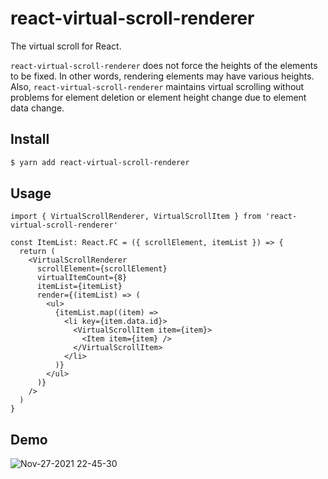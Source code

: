 # react-virtual-scroll-renderer

The virtual scroll for React.  

`react-virtual-scroll-renderer` does not force the heights of the elements to be fixed. In other words, rendering elements may have various heights.  
Also, `react-virtual-scroll-renderer` maintains virtual scrolling without problems for element deletion or element height change due to element data change.

## Install

```bash
$ yarn add react-virtual-scroll-renderer
```

## Usage

```tsx
import { VirtualScrollRenderer, VirtualScrollItem } from 'react-virtual-scroll-renderer'

const ItemList: React.FC = ({ scrollElement, itemList }) => {
  return (
    <VirtualScrollRenderer
      scrollElement={scrollElement}
      virtualItemCount={8}
      itemList={itemList}
      render={(itemList) => (
        <ul>
          {itemList.map((item) => 
            <li key={item.data.id}>
              <VirtualScrollItem item={item}>
                <Item item={item} />
              </VirtualScrollItem>
            </li>
          )}
        </ul>
      )}
    />
  )
}
```

## Demo

![Nov-27-2021 22-45-30](https://user-images.githubusercontent.com/59194356/143684028-68793886-19da-4d1a-acbc-c56dad223e99.gif)
